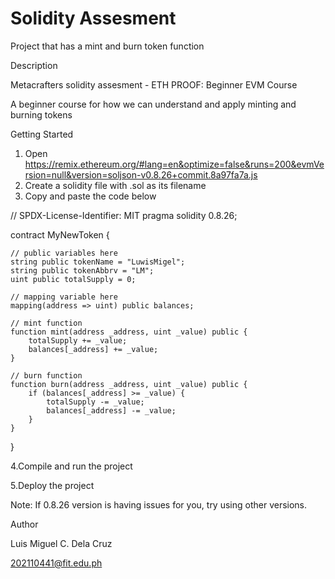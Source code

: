 # Solidity Assesment
Project that has a mint and burn token function

Description

Metacrafters solidity assesment - ETH PROOF: Beginner EVM Course

A beginner course for how we can understand and apply minting and burning tokens

Getting Started
1. Open https://remix.ethereum.org/#lang=en&optimize=false&runs=200&evmVersion=null&version=soljson-v0.8.26+commit.8a97fa7a.js
2. Create a solidity file with .sol as its filename
3. Copy and paste the code below

// SPDX-License-Identifier: MIT
pragma solidity 0.8.26;

contract MyNewToken {

    // public variables here
    string public tokenName = "LuwisMigel";
    string public tokenAbbrv = "LM";
    uint public totalSupply = 0;

    // mapping variable here
    mapping(address => uint) public balances;

    // mint function
    function mint(address _address, uint _value) public {
        totalSupply += _value;
        balances[_address] += _value;
    }

    // burn function
    function burn(address _address, uint _value) public {
        if (balances[_address] >= _value) {
            totalSupply -= _value;
            balances[_address] -= _value;
        }
    }

}

4.Compile and run the project

5.Deploy the project

Note: If 0.8.26 version is having issues for you, try using other versions.

Author

Luis Miguel C. Dela Cruz

202110441@fit.edu.ph
